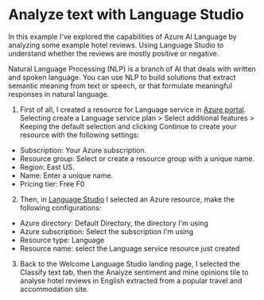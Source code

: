 # Analyze text with Language Studio

In this example I've explored the capabilities of Azure AI Language by analyzing some example hotel reviews. Using Language Studio to understand whether the reviews are mostly positive or negative.

Natural Language Processing (NLP) is a branch of AI that deals with written and spoken language. You can use NLP to build solutions that extract semantic meaning from text or speech, or that formulate meaningful responses in natural language.

1) First of all, I created a resource for Language service in [Azure portal](https://portal.azure.com). Selecting create a Language service plan > Select additional features > Keeping the default selection and clicking Continue to create your resource with the following settings:
    
- Subscription: Your Azure subscription.
- Resource group: Select or create a resource group with a unique name.
- Region: East US.
- Name: Enter a unique name.
- Pricing tier: Free F0

2) Then, in [Language Studio](https://language.cognitive.azure.com) I selected an Azure resource, make the following configurations:

- Azure directory: Default Directory, the directory I'm using
- Azure subscription: Select the subscription I'm using
- Resource type: Language
- Resource name: select the Language service resource just created

3) Back to the Welcome Language Studio landing page, I selected the Classify text tab, then the Analyze sentiment and mine opinions tile to analyse hotel reviews in English extracted from a popular travel and accommodation site.

